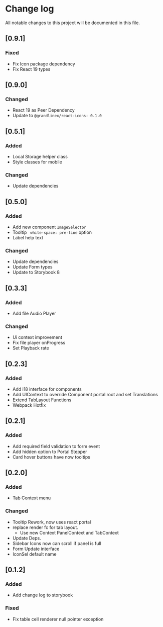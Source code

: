 # Change log
All notable changes to this project will be documented in this file.

## [0.9.1]
### Fixed
- Fix Icon package dependency
- Fix React 19 types

## [0.9.0]
### Changed
- React 19 as Peer Dependency
- Update to `@grandlinex/react-icons: 0.1.0`

## [0.5.1]
### Added
- Local Storage helper class
- Style classes for mobile
### Changed
- Update dependencies

## [0.5.0]
### Added
- Add new component `ImageSelector`
- Tooltip ` white-space: pre-line` option 
- Label help text
### Changed
- Update dependencies
- Update Form types
- Update to Storybook 8

## [0.3.3]
### Added
- Add file Audio Player
### Changed
- Ui context improvement
- Fix file player onProgress
- Set Playback rate

## [0.2.3]
### Added
- Add i18 interface for components
- Add UIContext to override Component portal root and set Translations
- Extend TabLayout Functions
- Webpack Hotfix
## [0.2.1]
### Added
- Add required field validation to form event
- Add hidden option to Portal Stepper 
- Card hover buttons have now tooltips

## [0.2.0]
### Added
- Tab Context menu
### Changed
- Tooltip Rework, now uses react portal
- replace render fc for tab layout.
    - Use new Context PanelContext and TabContext
- Update Deps.
- Sidebar Icons now can scroll if panel is full
- Form Update interface
- IconSel default name

## [0.1.2]
### Added
- Add change log to storybook
### Fixed
- Fix table cell renderer null pointer exception
